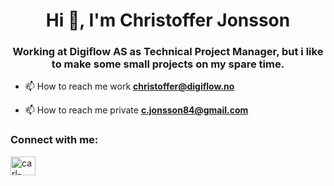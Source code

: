 <h1 align="center">Hi 👋, I'm Christoffer Jonsson</h1>
<h3 align="center">Working at Digiflow AS as Technical Project Manager, but i like to make some small projects on my spare time.</h3>

- 📫 How to reach me work **christoffer@digiflow.no**

- 📫 How to reach me private **c.jonsson84@gmail.com**
<h3 align="left">Connect with me:</h3>
<p align="left">
<a href="https://linkedin.com/in/carl-christoffer-jonsson" target="blank"><img align="center" src="https://raw.githubusercontent.com/rahuldkjain/github-profile-readme-generator/master/src/images/icons/Social/linked-in-alt.svg" alt="carl-christoffer-jonsson" height="30" width="40" /></a>
</p>
